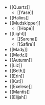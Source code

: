 - [[Quartz]]
	- [[Yase]]
- [[Halios]]
- [[Mudskipper]]
	- [[Hope]]
- [[Light]]
	- [[Sarena]]
	- [[Safire]]
- [[Mady]]
- [[Madz]]
- [[Autumn]]
- [[Liz]]
- [[Beth]]
- [[Erin]]
- [[Kat]]
- [[Exelese]]
- [[Mantis]]
- [[Elijah]]

